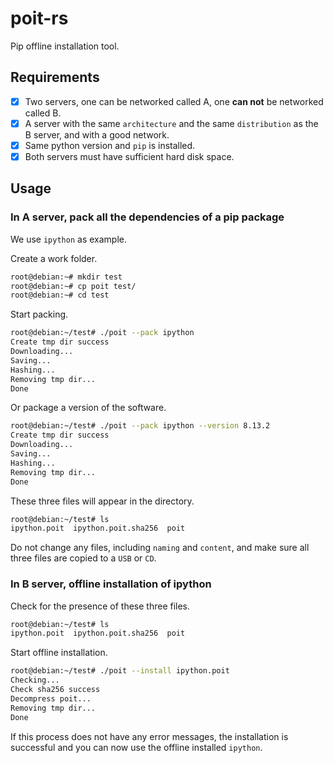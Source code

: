 # poit-rs

Pip offline installation tool.

## Requirements

- [x] Two servers, one can be networked called A, one **can not** be networked called B.
- [x] A server with the same `architecture` and the same `distribution` as the B server, and with a good network.
- [x] Same python version and `pip` is installed.
- [x] Both servers must have sufficient hard disk space.

## Usage

### In A server, pack all the dependencies of a pip package

We use `ipython` as example.

Create a work folder.

```bash
root@debian:~# mkdir test
root@debian:~# cp poit test/
root@debian:~# cd test
```

Start packing.

```bash
root@debian:~/test# ./poit --pack ipython
Create tmp dir success
Downloading...
Saving...
Hashing...
Removing tmp dir...
Done
```

Or package a version of the software.

```bash
root@debian:~/test# ./poit --pack ipython --version 8.13.2
Create tmp dir success
Downloading...
Saving...
Hashing...
Removing tmp dir...
Done
```

These three files will appear in the directory.

```bash
root@debian:~/test# ls
ipython.poit  ipython.poit.sha256  poit
```

Do not change any files, including `naming` and `content`, and make sure all three files are copied to a `USB` or `CD`.

### In B server, offline installation of ipython

Check for the presence of these three files.

```bash
root@debian:~/test# ls
ipython.poit  ipython.poit.sha256  poit
```

Start offline installation.

```bash
root@debian:~/test# ./poit --install ipython.poit
Checking...
Check sha256 success
Decompress poit...
Removing tmp dir...
Done
```

If this process does not have any error messages, the installation is successful and you can now use the offline installed `ipython`.
